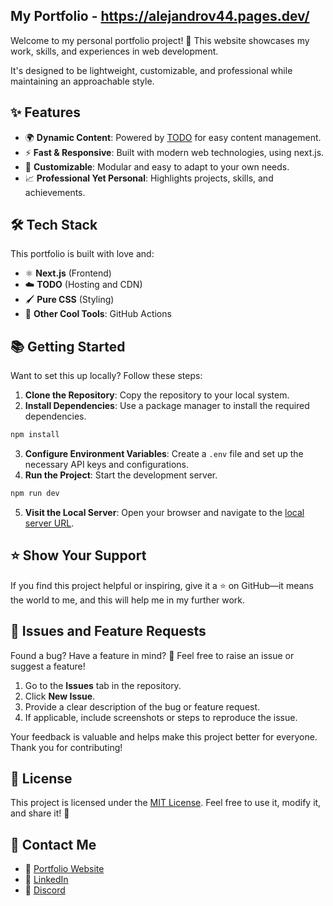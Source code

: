 ## My Portfolio - https://alejandrov44.pages.dev/

Welcome to my personal portfolio project! 🚀 This website showcases my work, skills, and experiences in web development.

It's designed to be lightweight, customizable, and professional while maintaining an approachable style.

## ✨ Features

- 🌍 **Dynamic Content**: Powered by [TODO]() for easy content management.
- ⚡ **Fast & Responsive**: Built with modern web technologies, using next.js.
- 🎨 **Customizable**: Modular and easy to adapt to your own needs.
- 📈 **Professional Yet Personal**: Highlights projects, skills, and achievements.

## 🛠️ Tech Stack

This portfolio is built with love and:

- ⚛️ **Next.js** (Frontend)
- ☁️ **TODO** (Hosting and CDN)
- 🖌️ **Pure CSS** (Styling)
- 🧩 **Other Cool Tools**: GitHub Actions

## 📚 Getting Started

Want to set this up locally? Follow these steps:

1. **Clone the Repository**: Copy the repository to your local system.
2. **Install Dependencies**: Use a package manager to install the required dependencies.

```bash
npm install
```

3. **Configure Environment Variables**: Create a `.env` file and set up the necessary API keys and configurations.
4. **Run the Project**: Start the development server.

```bash
npm run dev
```

5. **Visit the Local Server**: Open your browser and navigate to the [local server URL](http://localhost:3000/).

## ⭐ Show Your Support

If you find this project helpful or inspiring, give it a ⭐ on GitHub—it means the world to me, and this will help me in my further work.

## 🐛 Issues and Feature Requests

Found a bug? Have a feature in mind? 🤔 Feel free to raise an issue or suggest a feature!

1. Go to the **Issues** tab in the repository.
2. Click **New Issue**.
3. Provide a clear description of the bug or feature request.
4. If applicable, include screenshots or steps to reproduce the issue.

Your feedback is valuable and helps make this project better for everyone. Thank you for contributing!

## 📜 License

This project is licensed under the [MIT License](LICENSE). Feel free to use it, modify it, and share it! 🌈

## 📧 Contact Me

- 💼 [Portfolio Website](https://alejandrov44.pages.dev/)
- 🔗 [LinkedIn](https://www.linkedin.com/in/alejandro-viana/)
- 📧 [Discord](https://discord.gg/yGMknyc9)
